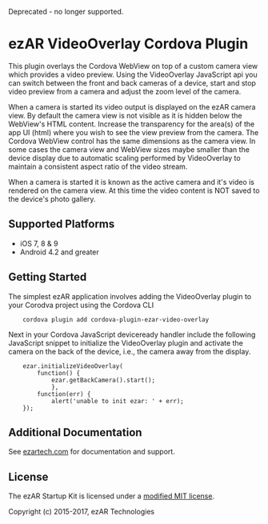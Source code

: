 Deprecated - no longer supported.

# ezAR VideoOverlay Cordova Plugin  
This plugin overlays the Cordova WebView on top of a custom camera view 
which provides a video preview. Using the VideoOverlay JavaScript api you 
can switch between the front and back cameras of a device, start and stop 
video preview from a camera and adjust the zoom level of the camera. 

When a camera is started its video output is displayed on the ezAR camera 
view. By default the camera view is not visible as it is hidden below the 
WebView's HTML content. Increase the transparency for the area(s) of the 
app UI (html) where you wish to see the view preview from the camera. 
The Cordova WebView control has the same dimensions as the camera view. 
In some cases the camera view and WebView sizes maybe smaller than the 
device display due to automatic scaling performed by VideoOverlay to 
maintain a consistent aspect ratio of the video stream. 

When a camera is started it is known as the active camera and it's video 
is rendered on the camera view.  At this time the video content is NOT 
saved to the device's photo gallery. 

## Supported Platforms
- iOS 7, 8 & 9
- Android 4.2 and greater 

## Getting Started
The simplest ezAR application involves adding the VideoOverlay plugin 
to your Corodva project using the Cordova CLI

        cordova plugin add cordova-plugin-ezar-video-overlay

Next in your Cordova JavaScript deviceready handler include the following 
JavaScript snippet to initialize the VideoOverlay plugin and activate the 
camera on the back of the device, i.e., the camera away from the display.

        ezar.initializeVideoOverlay(
            function() {
                ezar.getBackCamera().start();
                },
            function(err) {
                alert('unable to init ezar: ' + err);
        });
                    
## Additional Documentation        
See [ezartech.com](http://ezartech.com) for documentation and support.

## License
The ezAR Startup Kit is licensed under a [modified MIT license](http://www.ezartech.com/ezarstartupkit-license).


Copyright (c) 2015-2017, ezAR Technologies
